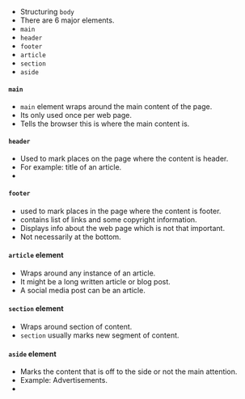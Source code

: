 - Structuring `body`
- There are 6 major elements.
- `main`
- `header`
- `footer`
- `article`
- `section`
- `aside`
#### `main`
- `main` element wraps around the main content of the page.
- Its only used once per web page.
- Tells the browser this is where the main content is.
#### `header`
- Used to mark places on the page where the content is header.
- For example: title of an article.
- 
#### `footer`
- used to mark places in the page where the content is footer. 
- contains list of links and some copyright information.
- Displays info about the web page which is not that important.
- Not necessarily at the bottom.
#### `article` element
- Wraps around any instance of an article.
- It might be a long written article or blog post.
- A social media post can be an article.
#### `section` element
- Wraps around section of content.
- `section` usually marks new segment of content.
#### `aside` element
- Marks the content that is off to the side or not the main attention.
- Example: Advertisements.
- 